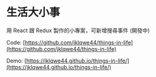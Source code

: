 # 生活大小事
用 React 跟 Redux 製作的小專案，可新增搜尋事件 (開發中)

Code: [https://github.com/jklqwe44/things-in-life](https://github.com/jklqwe44/things-in-life)

Demo: [https://jklqwe44.github.io/things-in-life/](https://jklqwe44.github.io/things-in-life/)